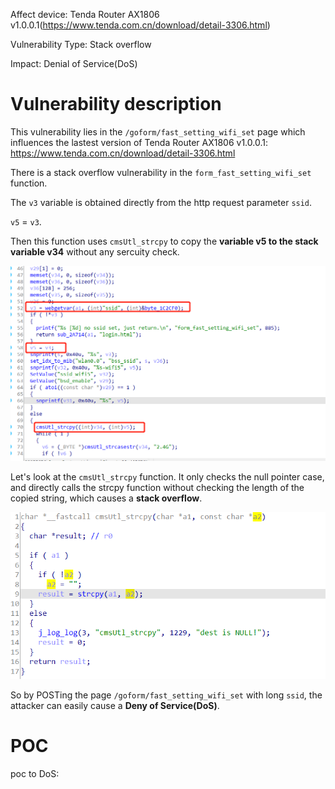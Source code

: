 Affect device: Tenda Router AX1806 v1.0.0.1(https://www.tenda.com.cn/download/detail-3306.html)

Vulnerability Type: Stack overflow

Impact: Denial of Service(DoS)

# Vulnerability description

This vulnerability lies in the `/goform/fast_setting_wifi_set` page which influences the lastest version of Tenda Router AX1806 v1.0.0.1: https://www.tenda.com.cn/download/detail-3306.html



There is a stack overflow vulnerability in the `form_fast_setting_wifi_set` function.

The `v3` variable is obtained directly from the http request parameter `ssid`.

`v5` = `v3`.

Then this function uses `cmsUtl_strcpy` to copy the **variable v5 to the stack variable v34** without any sercuity check.

![image-20220208210113892](image/1.png)

Let's look at the `cmsUtl_strcpy` function. It only checks the null pointer case, and directly calls the strcpy function without checking the length of the copied string, which causes a **stack overflow**.

![image-20220208210447517](image/2.png)

So by POSTing the page `/goform/fast_setting_wifi_set` with long `ssid`, the attacker can easily cause a **Deny of Service(DoS)**.

# POC

poc to DoS:

